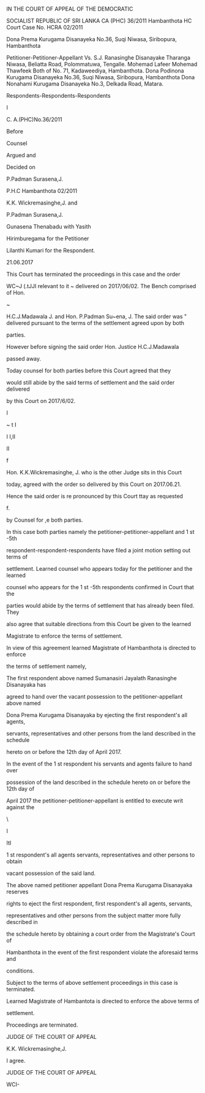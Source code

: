 IN THE COURT OF APPEAL OF THE DEMOCRATIC

SOCIALIST REPUBLIC OF SRI LANKA CA (PHC) 36/2011 Hambanthota HC Court Case No. HCRA 02/2011

Dona Prema Kurugama Disanayeka No.36, Suqi Niwasa, Siribopura, Hambanthota

Petitioner-Petitioner-Appellant Vs. S.J. Ranasinghe Disanayake Tharanga Niwasa, Beliatta Road, Polommatuwa, Tengalle. Mohemad Lafeer Mohemad Thawfeek Both of No. 71, Kadaweediya, Hambanthota. Dona Podinona Kurugama Disanayeka No.36, Suqi Niwasa, Siribopura, Hambanthota Dona Nonahami Kurugama Disanayeka No.3, Delkada Road, Matara.

Respondents-Respondents-Respondents

I

C. A.(PHC)No.36/2011

Before

Counsel

Argued and

Decided on

P.Padman Surasena,J.

P.H.C Hambanthota 02/2011

K.K. Wickremasinghe,J. and

P.Padman Surasena,J.

Gunasena Thenabadu with Yasith

Hirimburegama for the Petitioner

Lilanthi Kumari for the Respondent.

21.06.2017

This Court has terminated the proceedings in this case and the order

WC~J (.tJJI relevant to it ~ delivered on 2017/06/02. The Bench comprised of Hon.

~

H.C.J.Madawala J. and Hon. P.Padman Su~ena, J. The said order was " delivered pursuant to the terms of the settlement agreed upon by both

parties.

However before signing the said order Hon. Justice H.C.J.Madawala

passed away.

Today counsel for both parties before this Court agreed that they

would still abide by the said terms of settlement and the said order delivered

by this Court on 2017/6/02.

I

~ t I

I I,II

II

f

Hon. K.K.Wickremasinghe, J. who is the other Judge sits in this Court

today, agreed with the order so delivered by this Court on 2017.06.21.

Hence the said order is re pronounced by this Court ttay as requested

f\.

by Counsel for ,e both parties.

In this case both parties namely the petitioner-petitioner-appellant and 1 st -5th

respondent-respondent-respondents have filed a joint motion setting out terms of

settlement. Learned counsel who appears today for the petitioner and the learned

counsel who appears for the 1 st -5th respondents confirmed in Court that the

parties would abide by the terms of settlement that has already been filed. They

also agree that suitable directions from this Court be given to the learned

Magistrate to enforce the terms of settlement.

In view of this agreement learned Magistrate of Hambanthota is directed to enforce

the terms of settlement namely,

The first respondent above named Sumanasiri Jayalath Ranasinghe Disanayaka has

agreed to hand over the vacant possession to the petitioner-appellant above named

Dona Prema Kurugama Disanayaka by ejecting the first respondent's all agents,

servants, representatives and other persons from the land described in the schedule

hereto on or before the 12th day of April 2017.

In the event of the 1 st respondent his servants and agents failure to hand over

possession of the land described in the schedule hereto on or before the 12th day of

April 2017 the petitioner-petitioner-appellant is entitled to execute writ against the

\

I

ItI

1 st respondent's all agents servants, representatives and other persons to obtain

vacant possession of the said land.

The above named petitioner appellant Dona Prema Kurugama Disanayaka reserves

rights to eject the first respondent, first respondent's all agents, servants,

representatives and other persons from the subject matter more fully described in

the schedule hereto by obtaining a court order from the Magistrate's Court of

Hambanthota in the event of the first respondent violate the aforesaid terms and

conditions.

Subject to the terms of above settlement proceedings in this case is terminated.

Learned Magistrate of Hambantota is directed to enforce the above terms of

settlement.

Proceedings are terminated.

JUDGE OF THE COURT OF APPEAL

K.K. Wickremasinghe,J.

I agree.

JUDGE OF THE COURT OF APPEAL

WCI-